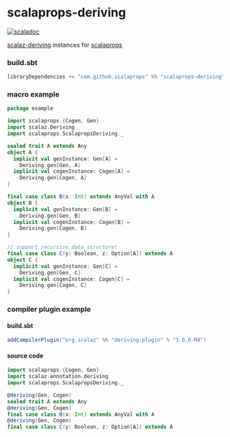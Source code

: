 # scalaprops-deriving

[![scaladoc](https://javadoc-badge.appspot.com/com.github.scalaprops/scalaprops-deriving_2.13.svg?label=scaladoc)](https://javadoc-badge.appspot.com/com.github.scalaprops/scalaprops-deriving_2.13/scalaprops/ScalapropsDeriving$.html?javadocio=true)

[scalaz-deriving](https://github.com/scalaz/scalaz-deriving) instances for [scalaprops](https://github.com/scalaprops/scalaprops)

### build.sbt

```scala
libraryDependencies += "com.github.scalaprops" %% "scalaprops-deriving" % "0.3.0"
```

### macro example

```scala
package example

import scalaprops.{Cogen, Gen}
import scalaz.Deriving
import scalaprops.ScalapropsDeriving._

sealed trait A extends Any
object A {
  implicit val genInstance: Gen[A] =
    Deriving.gen[Gen, A]
  implicit val cogenInstance: Cogen[A] =
    Deriving.gen[Cogen, A]
}

final case class B(x: Int) extends AnyVal with A
object B {
  implicit val genInstance: Gen[B] =
    Deriving.gen[Gen, B]
  implicit val cogenInstance: Cogen[B] =
    Deriving.gen[Cogen, B]
}

// support recursive data structure!
final case class C(y: Boolean, z: Option[A]) extends A
object C {
  implicit val genInstance: Gen[C] =
    Deriving.gen[Gen, C]
  implicit val cogenInstance: Cogen[C] =
    Deriving.gen[Cogen, C]
}
```

### compiler plugin example

#### build.sbt

```scala
addCompilerPlugin("org.scalaz" %% "deriving-plugin" % "3.0.0-M4")
```

#### source code

```scala
import scalaprops.{Cogen, Gen}
import scalaz.annotation.deriving
import scalaprops.ScalapropsDeriving._

@deriving(Gen, Cogen)
sealed trait A extends Any
@deriving(Gen, Cogen)
final case class B(x: Int) extends AnyVal with A
@deriving(Gen, Cogen)
final case class C(y: Boolean, z: Option[A]) extends A
```
